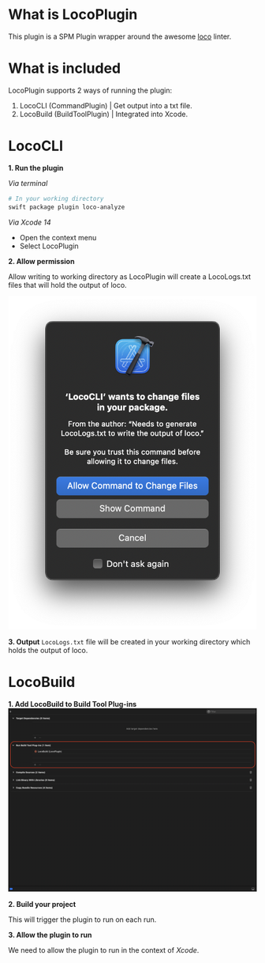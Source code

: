 # What is LocoPlugin

This plugin is a SPM Plugin wrapper around the awesome [loco](https://github.com/konrad1977/loco) linter.

# What is included

LocoPlugin supports 2 ways of running the plugin:

1. LocoCLI (CommandPlugin)     | Get output into a txt file.
2. LocoBuild (BuildToolPlugin) | Integrated into Xcode.

# LocoCLI

**1. Run the plugin**

_Via terminal_

```bash
# In your working directory
swift package plugin loco-analyze
```

_Via Xcode 14_

- Open the context menu
- Select LocoPlugin

**2. Allow permission**

Allow writing to working directory as LocoPlugin will create a LocoLogs.txt files that will hold the output of loco.

![permission to run the plugin](./Resources/dialog.permission.png)

**3. Output**
`LocoLogs.txt` file will be created in your working directory which holds the output of loco.

# LocoBuild

**1. Add LocoBuild to Build Tool Plug-ins**
![build phase plugin](./Resources/buildphase.png)

**2. Build your project**

This will trigger the plugin to run on each run.

**3. Allow the plugin to run**

We need to allow the plugin to run in the context of *Xcode*.

